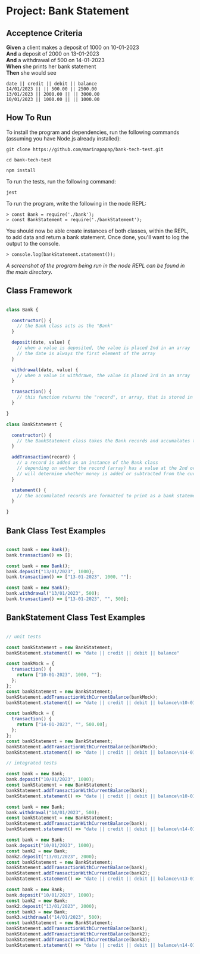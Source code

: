 # Project: Bank Statement

## Acceptence Criteria

**Given** a client makes a deposit of 1000 on 10-01-2023  
**And** a deposit of 2000 on 13-01-2023  
**And** a withdrawal of 500 on 14-01-2023  
**When** she prints her bank statement  
**Then** she would see

```
date || credit || debit || balance
14/01/2023 || || 500.00 || 2500.00
13/01/2023 || 2000.00 || || 3000.00
10/01/2023 || 1000.00 || || 1000.00
```

## How To Run

To install the program and dependencies, run the following commands (assuming you have Node.js already installed):

```
git clone https://github.com/marinapapap/bank-tech-test.git

cd bank-tech-test

npm install
```

To run the tests, run the following command:

```
jest
```

To run the program, write the following in the node REPL:

```
> const Bank = require('./bank');
> const BankStatement = require('./bankStatement');
```

You should now be able create instances of both classes, within the REPL, to add data and return a bank statement. Once done, you'll want to log the output to the console.

```
> console.log(bankStatement.statement());
```

_A screenshot of the program being run in the node REPL can be found in the main directory._


## Class Framework

```javascript

class Bank {

  constructor() {
    // the Bank class acts as the "Bank"
  }

  deposit(date, value) {
    // when a value is deposited, the value is placed 2nd in an array
    // the date is always the first element of the array
  }

  withdrawal(date, value) {
    // when a value is withdrawn, the value is placed 3rd in an array
  }

  transaction() {
    // this function returns the "record", or array, that is stored in the Bank
  }

}

class BankStatement {

  constructor() {
    // the BankStatement class takes the Bank records and accumalates them into one formatted bank statement
  }

  addTransaction(record) {
    // a record is added as an instance of the Bank class
    // depending on wether the record (array) has a value at the 2nd or 3rd postion 
    // will determine whether money is added or subtracted from the current balance
  }

  statement() {
    // the accumalated records are formatted to print as a bank statement
  }

}

```

## Bank Class Test Examples

```javascript

const bank = new Bank();
bank.transaction() => [];

const bank = new Bank();
bank.deposit("13/01/2023", 1000);
bank.transaction() => ["13-01-2023", 1000, ""];

const bank = new Bank();
bank.withdrawal("13/01/2023", 500);
bank.transaction() => ["13-01-2023", "", 500];

```

## BankStatement Class Test Examples

```javascript

// unit tests

const bankStatement = new BankStatement;
bankStatement.statement() => "date || credit || debit || balance"

const bankMock = { 
  transaction() {
    return ["10-01-2023", 1000, ""];
  };
};
const bankStatement = new BankStatement;
bankStatement.addTransactionWithCurrentBalance(bankMock); 
bankStatement.statement() => "date || credit || debit || balance\n10-01-2023 || 1000.00 || || 1000.00"

const bankMock = { 
  transaction() {
    return ["14-01-2023", "", 500.00];
  };
};
const bankStatement = new BankStatement;
bankStatement.addTransactionWithCurrentBalance(bankMock); 
bankStatement.statement() => "date || credit || debit || balance\n14-01-2023 || ||  500.00 || -500.00"

// integrated tests

const bank = new Bank;
bank.deposit("10/01/2023", 1000);
const bankStatement = new BankStatement;
bankStatement.addTransactionWithCurrentBalance(bank); 
bankStatement.statement() => "date || credit || debit || balance\n10-01-2023 || 1000.00 || || 1000.00"

const bank = new Bank;
bank.withdrawal("14/01/2023", 500);
const bankStatement = new BankStatement;
bankStatement.addTransactionWithCurrentBalance(bank); 
bankStatement.statement() => "date || credit || debit || balance\n14-01-2023 ||  || 500.00 || -500.00"

const bank = new Bank;
bank.deposit("10/01/2023", 1000);
const bank2 = new Bank;
bank2.deposit("13/01/2023", 2000);
const bankStatement = new BankStatement;
bankStatement.addTransactionWithCurrentBalance(bank); 
bankStatement.addTransactionWithCurrentBalance(bank2); 
bankStatement.statement() => "date || credit || debit || balance\n13-01-2023 || 2000.00 || || 3000.00\n10-01-2023 || 1000.00 || || 1000.00"

const bank = new Bank;
bank.deposit("10/01/2023", 1000);
const bank2 = new Bank;
bank2.deposit("13/01/2023", 2000);
const bank3 = new Bank;
bank3.withdrawal("14/01/2023", 500);
const bankStatement = new BankStatement;
bankStatement.addTransactionWithCurrentBalance(bank); 
bankStatement.addTransactionWithCurrentBalance(bank2); 
bankStatement.addTransactionWithCurrentBalance(bank3); 
bankStatement.statement() => "date || credit || debit || balance\n14-01-2023 || || 500.00 || 2500.00\n13-01-2023 || 2000.00 || || 3000.00\n10-01-2023 || 1000.00 || || 1000.00"

```




                                                                

